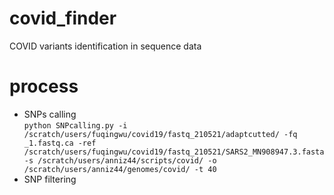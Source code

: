 # covid_finder
COVID variants identification in sequence data
# process
* SNPs calling\
`python SNPcalling.py -i /scratch/users/fuqingwu/covid19/fastq_210521/adaptcutted/ -fq _1.fastq.ca -ref /scratch/users/fuqingwu/covid19/fastq_210521/SARS2_MN908947.3.fasta -s /scratch/users/anniz44/scripts/covid/ -o /scratch/users/anniz44/genomes/covid/ -t 40 `
* SNP filtering
